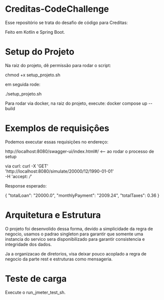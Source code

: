 # Creditas-CodeChallenge

Esse repositório se trata do desafio de código para Creditas:

Feito em Kotlin e Spring Boot.

# Setup do Projeto

Na raiz do projeto, dê permissão para rodar o script:

chmod +x setup_projeto.sh

em seguida rode:

./setup_projeto.sh

Para rodar via docker, na raiz do projeto, execute:
docker compose up --build

# Exemplos de requisiçôes 

Podemos executar essas requisições no endereço:

http://localhost:8080/swagger-ui/index.html#/ <-- ao rodar o processo de setup

via curl: curl -X 'GET' \
          'http://localhost:8080/simulate/20000/12/1990-01-01' \
          -H 'accept: */*'

Response esperado:

{
  "totalLoan": "20000.0",
  "monthlyPayment": "2009.24",
  "totalTaxes": 0.36
}

# Arquitetura e Estrutura

O projeto foi desenvolido dessa forma, devido a simplicidade da regra de negocio, usamos o padrao singleton para garantir que somente uma instancia do
servico sera disponibilizado para garantir consistencia e integridade dos dados.

Ja a organizacao de diretorios, visa deixar pouco acoplado a regra de negocio da parte rest e estruturas como mensageria.

# Teste de carga
Execute o run_jmeter_test_sh.
